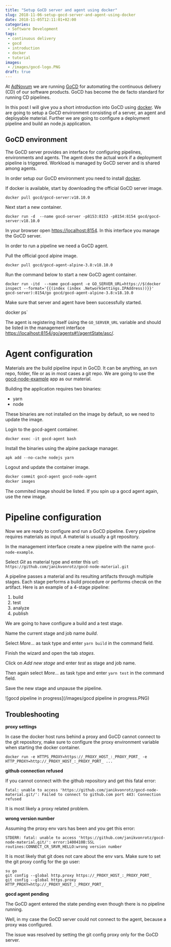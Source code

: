 ```yaml
---
title: "Setup GoCD server and agent using docker"
slug: 2018-11-06-setup-gocd-server-and-agent-using-docker
date: 2018-11-05T12:11:01+02:00
categories:
 - Software Development
tags:
 - continuous delivery
 - gocd
 - introduction
 - docker
 - tutorial
images:
 - /images/gocd-logo.PNG
draft: true
---
```


At [AdNovum](https://www.adnovum.ch/) we are running [GoCD](https://www.gocd.org/) for automating the continuous delivery (CD) of our software products. GoCD has become the de facto standard for running CD pipelines.

In this post I will give you a short introduction into GoCD using [docker](https://www.docker.com/). We are going to setup a GoCD environment consisting of a server, an agent and deployable material. Further we are going to configure a deployment pipeline and build an node.js application.
<!--more-->

## GoCD environment

The GoCD server provides an interface for configuring pipelines, environments and agents. The agent does the actual work if a deployment pipeline is triggered. Workload is managed by GoCD server and is shared among agents.

In order setup our GoCD environment you need to install [docker](https://www.docker.com/get-started).

If docker is available, start by downloading the official GoCD server image.

`docker pull gocd/gocd-server:v18.10.0`

Next start a new container.

`docker run -d  --name gocd-server -p8153:8153 -p8154:8154 gocd/gocd-server:v18.10.0`

In your browser open [https://localhost:8154](https://localhost:8154). In this interface you manage the GoCD server.

In order to run a pipeline we need a GoCD agent.

Pull the official gocd alpine image.

`docker pull gocd/gocd-agent-alpine-3.8:v18.10.0`

Run the command below to start a new GoCD agent container.

`docker run -itd  --name gocd-agent -e GO_SERVER_URL=https://$(docker inspect --format='{{(index (index .NetworkSettings.IPAddress))}}' gocd-server):8154/go gocd/gocd-agent-alpine-3.8:v18.10.0`

Make sure that server and agent have been successfully started.

docker ps`

The agent is registering itself ùsing the `GO_SERVER_URL` variable and should be listed in the management interface  [https://localhost:8154/go/agents#!/agentState/asc/](https://localhost:8154/go/agents#!/agentState/asc/).

# Agent configuration

Materials are the build pipeline input in GoCD. It can be anything, an svn repo, folder, file or as in most cases a git repo. We are going to use the [gocd-node-example]() app as our material.

Building the application requires two binaries:

* yarn
* node

These binaries are not installed on the image by default, so we need to update the image.

Login to the gocd-agent container.

`docker exec -it gocd-agent bash`

Install the binaries using the alpine package manager.

`apk add --no-cache nodejs yarn`

Logout and update the container image.

```sh
docker commit gocd-agent gocd-node-agent
docker images
```

The commited image should be listed. If you spin up a gocd agent again, use the new image.

# Pipeline configuration

Now we are ready to configure and run a GoCD pipeline. Every pipeline requires materials as input. A material is usually a git repository.

In the management interface create a new pipeline with the name `gocd-node-example`.

Select *Git* as material type and enter this url: `https://github.com/janikvonrotz/gocd-node-material.git`

A pipeline passes a material and its resulting artifacts through multiple stages. Each stage performs a build procedure or performs checsk on the artifact. Here is an example of a 4-stage pipeline:

1. build
2. test
3. analyze
4. publish

We are going to have configure a build and a test stage.

Name the current stage and job name *build*.

Select *More...* as task type and enter `yarn build` in the command field.

Finish the wizard and open the tab *stages*.

Click on *Add new stage* and enter *test* as stage and job name.

Then again select *More...* as task type and enter `yarn test` in the command field.

Save the new stage and unpause the pipeline.

![gocd pipeline in progress](/images/gocd pipeline in progress.PNG)

## Troubleshooting

**proxy settings**

In case the docker host runs behind a proxy and GoCD cannot connect to the git repository, make sure to configure the proxy environment variable when starting the docker container.

`docker run -e HTTPS_PROXY=https://_PROXY_HOST_:_PROXY_PORT_ -e HTTP_PROXY=http://_PROXY_HOST_:_PROXY_PORT_ ...`

**github connection refused**

If you cannot connect with the github repository and get this fatal error:

`fatal: unable to access 'https://github.com/janikvonrotz/gocd-node-material.git/': Failed to connect to github.com port 443: Connection refused`

It is most likely a proxy related problem.

**wrong version number**

Assuming the proxy env vars has been and you get this error:

`STDERR: fatal: unable to access 'https://github.com/janikvonrotz/gocd-node-material.git/': error:1400410B:SSL routines:CONNECT_CR_SRVR_HELLO:wrong version number`

It is most likely that git does not care about the env vars. Make sure to set the git proxy config for the go user:

```
su go
git config --global http.proxy https://_PROXY_HOST_:_PROXY_PORT_
git config --global https.proxy HTTP_PROXY=http://_PROXY_HOST_:_PROXY_PORT_
```

**gocd agent pending**

The GoCD agent entered the state pending even though there is no pipeline running.

Well, in my case the GoCD server could not connect to the agent, because a proxy was configured.

The issue was resolved by setting the git config proxy only for the GoCD server.
